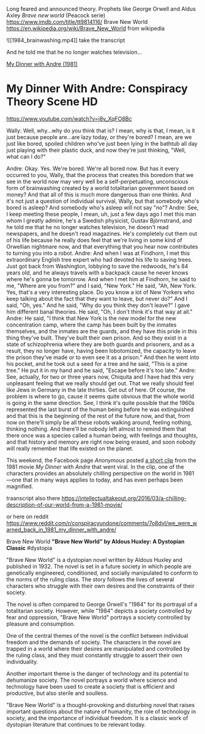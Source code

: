 Long feared and announced theory.
Prophets like George Orwell and Aldus Axley *Brave new world* (Peacock serie)
https://www.imdb.com/title/tt9814116/
Brave New World  https://en.wikipedia.org/wiki/Brave_New_World from wikipedia

![[1984_brainwashing.mp4]]
take the transcript

And he told me that he no longer watches television...

[My Dinner with Andre (1981)](https://getyarn.io/video/75e5fd45-5493-4666-9727-8bfd5bc011ac)
# My Dinner With Andre: Conspiracy Theory Scene HD
https://www.youtube.com/watch?v=j8v_XqFO8Bc

Wally: Well, why...why do you think that is? I mean, why is that, I mean, is it just because people are...are lazy today, or they're bored? I mean, are we just like bored, spoiled children who've just been lying in the bathtub all day just playing with their plastic duck, and now they're just thinking, "Well, what can I do?" 

Andre: Okay. Yes. We're bored. We're all bored now. But has it every occurred to you, Wally, that the process that creates this boredom that we see in the world now may very well be a self-perpetuating, unconscious form of brainwashing created by a world totalitarian government based on money? And that all of this is much more dangerous than one thinks. And it's not just a question of individual survival, Wally, but that somebody who's bored is asleep? And somebody who's asleep will not say "no"? 
Andre: See, I keep meeting these people, I mean, uh, just a few days ago I met this man whom I greatly admire, he's a Swedish physicist, Gustav Björnstrand, and he told me that he no longer watches television, he doesn't read newspapers, and he doesn't read magazines. He's completely cut them out of his life because he really does feel that we're living in some kind of Orwellian nightmare now, and that everything that you hear now contributes to turning you into a robot. Andre: And when I was at Findhorn, I met this extraordinary English tree expert who had devoted his life to saving trees. Just got back from Washington, lobbying to save the redwoods, he's 84 years old, and he always travels with a backpack cause he never knows where he's gonna be tomorrow. And when I met him at Findhorn, he said to me, "Where are you from?" and I said, "New York." He said, "Ah, New York. Yes, that's a very interesting place. Do you know a lot of New Yorkers who keep talking about the fact that they want to leave, but never do?" And I said, "Oh, yes." And he said, "Why do you think they don't leave?" I gave him different banal theories. He said, "Oh, I don't think it's that way at all." 
Andre: He said, "I think that New York is the new model for the new concentration camp, where the camp has been built by the inmates themselves, and the inmates are the guards, and they have this pride in this thing they've built. They've built their own prison. And so they exist in a state of schizophrenia where they are both guards and prisoners, and as a result, they no longer have, having been lobotomized, the capacity to leave the prison they've made or to even see it as a prison." And then he went into his pocket, and he took out a seed for a tree and he said, "This is a pine tree." He put it in my hand and he said, "Escape before it's too late." 
Andre: See, actually, for two or three years now, Chiquita and I have had this very unpleasant feeling that we really should get out. That we really should feel like Jews in Germany in the late thirties. Get out of here. Of course, the problem is where to go, cause it seems quite obvious that the whole world is going in the same direction. See, I think it's quite possible that the 1960s represented the last burst of the human being before he was extinguished and that this is the beginning of the rest of the future now, and that, from now on there'll simply be all these robots walking around, feeling nothing, thinking nothing. And there'll be nobody left almost to remind them that there once was a species called a human being, with feelings and thoughts, and that history and memory are right now being erased, and soon nobody will really remember that life existed on the planet.


This weekend, the Facebook page _Anonymous_ posted [a short clip](https://www.facebook.com/anonews.co/videos/vb.997108126967413/1194970747181149/?type=2&theater) from the 1981 movie _My Dinner with Andre_ that went viral. In the clip, one of the characters provides an absolutely chilling perspective on the world in 1981—one that in many ways applies to today, and has even perhaps been magnified.

traanscript also there https://intellectualtakeout.org/2016/03/a-chilling-description-of-our-world-from-a-1981-movie/

or here on reddit
https://www.reddit.com/r/conspiracyundone/comments/7o8dvl/we_were_warned_back_in_1981_my_dinner_with_andre/






Brave New World
**"Brave New World" by Aldous Huxley: A Dystopian Classic**   #dystopia 

"Brave New World" is a dystopian novel written by Aldous Huxley and published in 1932. The novel is set in a future society in which people are genetically engineered, conditioned, and socially manipulated to conform to the norms of the ruling class. The story follows the lives of several characters who struggle with their own desires and the constraints of their society.

The novel is often compared to George Orwell's "1984" for its portrayal of a totalitarian society. However, while "1984" depicts a society controlled by fear and oppression, "Brave New World" portrays a society controlled by pleasure and consumption.

One of the central themes of the novel is the conflict between individual freedom and the demands of society. The characters in the novel are trapped in a world where their desires are manipulated and controlled by the ruling class, and they must constantly struggle to assert their own individuality.

Another important theme is the danger of technology and its potential to dehumanize society. The novel portrays a world where science and technology have been used to create a society that is efficient and productive, but also sterile and soulless.

"Brave New World" is a thought-provoking and disturbing novel that raises important questions about the nature of humanity, the role of technology in society, and the importance of individual freedom. It is a classic work of dystopian literature that continues to be relevant today.